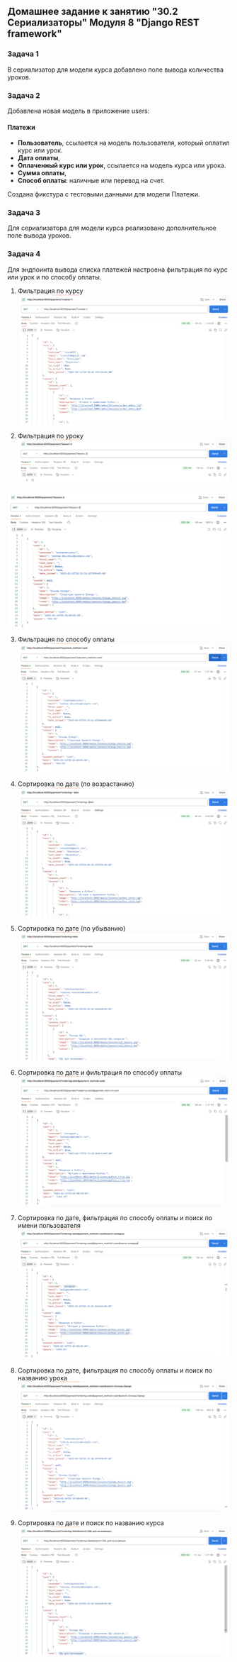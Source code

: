 
## Домашнее задание к занятию "30.2 Сериализаторы" Модуля 8 "Django REST framework" 

### Задача 1

В сериализатор для модели курса добавлено поле вывода количества уроков.



### Задача 2

Добавлена новая модель в приложение users:

#### Платежи

* <b>Пользователь</b>, ссылается на модель пользователя, который оплатил курс или урок.
* <b>Дата оплаты</b>,
* <b>Оплаченный курс или урок</b>, ссылается на модель курса или урока.
* <b>Сумма оплаты</b>,
* <b>Способ оплаты</b>: наличные или перевод на счет.

Создана фикстура с тестовыми данными для модели Платежи.


### Задача 3

Для сериализатора для модели курса реализовано дополнительное поле вывода уроков.


### Задача 4

Для эндпоинта вывода списка платежей настроена фильтрация по курс или урок и по способу оплаты.

1. Фильтрация по курсу
![filter_by_course](/media/readme/filter_by_course.png)

2. Фильтрация по уроку
![filter_by_lesson](/media/readme/filter_by_lesson2.png)

![filter_by_lesson](/media/readme/filter_by_lesson3.png)

3. Фильтрация по способу оплаты
![filter_by_cash](/media/readme/filter_by_cash.png)

4. Сортировка по дате (по возрастанию)
![sort_by_date](/media/readme/sort_by_date.png)

5. Сортировка по дате (по убыванию)
![sort_by_date](/media/readme/sort_by_date2.png)

6. Сортировка по дате и фильтрация по способу оплаты
![sort_by_date_and_filter_by_cash](/media/readme/sort_by_date_and_filter_by_cash.png)

7. Сортировка по дате, фильтрация по способу оплаты и поиск по имени пользователя
![sort_by_date_and_filter_by_cash_and_search_by_user](/media/readme/sort_by_date_and_filter_by_cash_and_search_by_user.png)

8. Сортировка по дате, фильтрация по способу оплаты и поиск по названию урока
![sort_by_date_and_filter_by_cash_and_search_by_lesson](/media/readme/sort_by_date_and_filter_by_cash_and_search_by_lesson.png)

9. Сортировка по дате и поиск по названию курса
![sort_by_date_and_search_by_course](/media/readme/sort_by_date_and_search_by_course.png)
